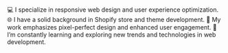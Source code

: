 💻 I specialize in responsive web design and user experience optimization.
🌐 I have a solid background in Shopify store and theme development.
🎨 My work emphasizes pixel-perfect design and enhanced user engagement.
🌱 I’m constantly learning and exploring new trends and technologies in web development.
